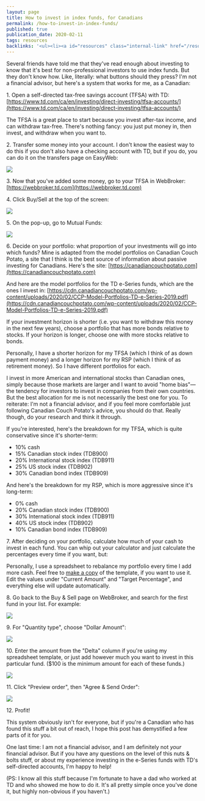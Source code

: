```yaml
---
layout: page
title: How to invest in index funds, for Canadians
permalink: /how-to-invest-in-index-funds/
published: true
publication_date: 2020-02-11
tags: resources
backlinks: '<ul><li><a id="resources" class="internal-link" href="/resources/">Resources</a></li><li><a id="site-history" class="internal-link" href="/site-history/">Site history</a></li></ul>'
---
```


Several friends have told me that they've read enough about investing to know that it's best for non-professional investors to use index funds. But they don't know how. Like, literally: what buttons should they press? I'm not a financial advisor, but here's a system that works for me, as a Canadian:

1\. Open a self-directed tax-free savings account (TFSA) with TD: [https://www.td.com/ca/en/investing/direct-investing/tfsa-accounts/](https://www.td.com/ca/en/investing/direct-investing/tfsa-accounts/) 

The TFSA is a great place to start because you invest after-tax income, and can withdraw tax-free. There's nothing fancy: you just put money in, then invest, and withdraw when you want to.

2\. Transfer some money into your account. I don't know the easiest way to do this if you don't also have a checking account with TD, but if you do, you can do it on the transfers page on EasyWeb:

![](/assets/img/passive_investing/transfer.png)

3\. Now that you've added some money, go to your TFSA in WebBroker: [https://webbroker.td.com](https://webbroker.td.com) 

4\. Click Buy/Sell at the top of the screen:

![](/assets/img/passive_investing/buy_sell.png)

5\. On the pop-up, go to Mutual Funds:

![](/assets/img/passive_investing/mutual_funds.png)

6\. Decide on your portfolio: what proportion of your investments will go into which funds? Mine is adapted from the model portfolios on Canadian Couch Potato, a site that I think is the best source of information about passive investing for Canadians. Here's the site: [https://canadiancouchpotato.com](https://canadiancouchpotato.com) 

And here are the model portfolios for the TD e-Series funds, which are the ones I invest in: [https://cdn.canadiancouchpotato.com/wp-content/uploads/2020/02/CCP-Model-Portfolios-TD-e-Series-2019.pdf](https://cdn.canadiancouchpotato.com/wp-content/uploads/2020/02/CCP-Model-Portfolios-TD-e-Series-2019.pdf)

If your investment horizon is shorter (i.e. you want to withdraw this money in the next few years), choose a portfolio that has more bonds relative to stocks. If your horizon is longer, choose one with more stocks relative to bonds.

Personally, I have a shorter horizon for my TFSA (which I think of as down payment money) and a longer horizon for my RSP (which I think of as retirement money). So I have different portfolios for each.

I invest in more American and international stocks than Canadian ones, simply because those markets are larger and I want to avoid "home bias"—the tendency for investors to invest in companies from their own countries. But the best allocation for me is not necessarily the best one for you. To reiterate: I'm not a financial advisor, and if you feel more comfortable just following Canadian Couch Potato's advice, you should do that. Really though, do your research and think it through.

If you're interested, here's the breakdown for my TFSA, which is quite conservative since it's shorter-term:

- 10% cash 
- 15% Canadian stock index (TDB900)
- 20% International stock index (TDB911)
- 25% US stock index (TDB902)
- 30% Canadian bond index (TDB909)

And here's the breakdown for my RSP, which is more aggressive since it's long-term:

- 0% cash 
- 20% Canadian stock index (TDB900) 
- 30% International stock index (TDB911) 
- 40% US stock index (TDB902) 
- 10% Canadian bond index (TDB909)

7\. After deciding on your portfolio, calculate how much of your cash to invest in each fund. You can whip out your calculator and just calculate the percentages every time if you want, but:

Personally, I use a spreadsheet to rebalance my portfolio every time I add more cash. Feel free to [make a copy](https://docs.google.com/spreadsheets/d/1OWwhZ3SmQ4fmUzL-OpPVEaLibobMznyUdAFXwQIeLn0/copy) of the template, if you want to use it. Edit the values under "Current Amount" and "Target Percentage", and everything else will update automatically.

8\. Go back to the Buy & Sell page on WebBroker, and search for the first fund in your list. For example:

![](/assets/img/passive_investing/search_fund.png)

9\. For "Quantity type", choose "Dollar Amount":

![](/assets/img/passive_investing/quantity_type.png)

10\. Enter the amount from the "Delta" column if you're using my spreadsheet template, or just add however much you want to invest in this particular fund. ($100 is the minimum amount for each of these funds.)

![](/assets/img/passive_investing/enter_amount.png)

11\. Click "Preview order", then "Agree & Send Order":

![](/assets/img/passive_investing/send_order.png)

12\. Profit!

This system obviously isn't for everyone, but if you're a Canadian who has found this stuff a bit out of reach, I hope this post has demystified a few parts of it for you.

One last time: I am not a financial advisor, and I am definitely not *your* financial advisor. But if you have any questions on the level of this nuts & bolts stuff, or about my experience investing in the e-Series funds with TD's self-directed accounts, I'm happy to help!

(PS: I know all this stuff because I'm fortunate to have a dad who worked at TD and who showed me how to do it. It's all pretty simple once you've done it, but highly non-obvious if you haven't.)